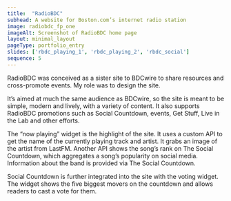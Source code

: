 ```yaml
---
title:  "RadioBDC"
subhead: A website for Boston.com’s internet radio station
image: radiobdc_fp_one
imageAlt: Screenshot of RadioBDC home page
layout: minimal_layout
pageType: portfolio_entry
slides: ['rbdc_playing_1', 'rbdc_playing_2', 'rbdc_social']
sequence: 5
---
```


RadioBDC was conceived as a sister site to BDCwire to share resources and cross-promote events. My role was to design the site.

It’s aimed at much the same audience as BDCwire, so the site is meant to be simple, modern and lively, with a variety of content. It also supports RadioBDC promotions such as Social Countdown, events, Get Stuff, Live in the Lab and other efforts.

The “now playing” widget is the highlight of the site. It uses a custom API to get the name of the currently playing track and artist. It grabs an image of the artist from LastFM. Another API shows the song’s rank on The Social Countdown, which aggregates a song’s popularity on social media. Information about the band is provided via The Social Countdown.

Social Countdown is further integrated into the site with the voting widget. The widget shows the five biggest movers on the countdown and allows readers to cast a vote for them.
